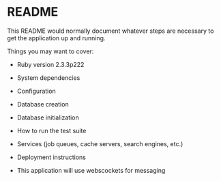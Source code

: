 # README

This README would normally document whatever steps are necessary to get the
application up and running.

Things you may want to cover:

* Ruby version 2.3.3p222

* System dependencies

* Configuration

* Database creation

* Database initialization

* How to run the test suite

* Services (job queues, cache servers, search engines, etc.)

* Deployment instructions

* This application will use webscockets for messaging 

